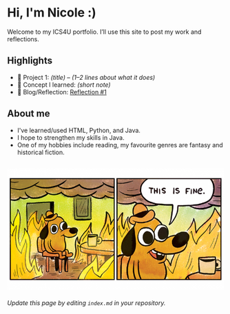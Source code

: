 # Hi, I'm Nicole :)
Welcome to my ICS4U portfolio. I’ll use this site to post my work and reflections.

## Highlights
- 🔧 Project 1: *(title)* – *(1–2 lines about what it does)*
- 🧠 Concept I learned: *(short note)*
- 📝 Blog/Reflection: [Reflection #1](./posts/first_reflection.md)

## About me
- I've learned/used HTML, Python, and Java.
- I hope to strengthen my skills in Java.
- One of my hobbies include reading, my favourite genres are fantasy and historical fiction.

![dog in a house that's on fire](./assets/picture2.png)
---
*Update this page by editing `index.md` in your repository.*
